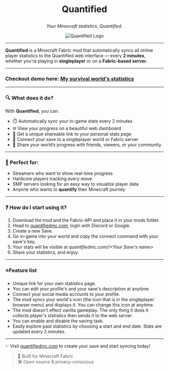 

# <p align="center">Quantified</p>
<p align="center"><em>Your Minecraft statistics, Quantified.</em></p>
<p align="center">
  <img src="https://cdn.modrinth.com/data/cached_images/6bf788c59dcdeb262104ecd2834b21310231e338_0.webp" alt="Quantified Logo">
</p>

---

**Quantified** is a Minecraft Fabric mod that automatically syncs all online player statistics to the Quantified web interface — every **2 minutes**, whether you're playing in **singleplayer** or on a **Fabric-based server**.

---

### Checkout demo here: [My survival world's statistics](https://quantifiedmc.com/u/Ris/2-wheek-phase)

---

### 🔍 What does it do?

With **Quantified**, you can:

- ⏱️ Automatically sync your in-game stats every 2 minutes  
- 🌐 View your progress on a beautiful web dashboard  
- 🔗 Get a unique shareable link to your personal stats page  
- 🧭 Connect your save to a singleplayer world or Fabric server  
- 📣 Share your world’s progress with friends, viewers, or your community  

---

### 🎯 Perfect for:

- Streamers who want to show real-time progress  
- Hardcore players tracking every move  
- SMP servers looking for an easy way to visualize player data  
- Anyone who wants to **quantify** their Minecraft journey

---

### ❓ How do I start using it? 

1. Download the mod and the Fabric-API and place it in your mods folder.
2. Head to [quantifiedmc.com](https://quantifiedmc.com), login with Discord or Google.
3. Create a new Save.
4. Go in-game into your world and copy the connect command with your save's key.
5. Your stats will be visible at *quantifiedmc.com/<Your Username>/<Your Save's name>*
6. Share your statistics, and enjoy.

---

### ⭐Feature list

- Unique link for your own statistics page.
- You can edit your profile's and your save's description at anytime.
- Connect your social media accounts to your profile.
- The mod syncs your world's icon (the icon that is in the singleplayer browser menu) and displays it. You can change this icon at anytime.
- The mod doesn't effect vanilla gameplay. The only thing it does it collects player's statistics then sends it to the web server.
- You can enable and disable the saving task.
- Easily explore past statistics by choosing a start and end date. Stats are updated every 2 minutes.

---

✨ Visit [quantifiedmc.com](https://quantifiedmc.com) to create your save and start syncing today!
 
> 🧵 Built for Minecraft Fabric  
> 🛠️ Open source & privacy-conscious
